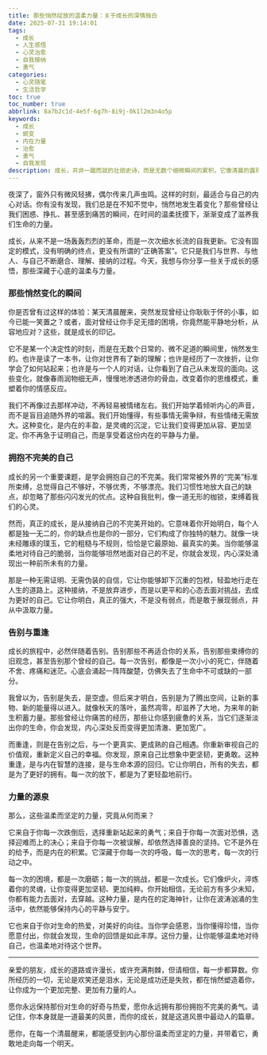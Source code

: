 ```yaml
---
title: 那些悄然绽放的温柔力量：关于成长的深情独白
date: 2025-07-31 19:14:01
tags:
  - 成长
  - 人生感悟
  - 心灵治愈
  - 自我接纳
  - 勇气
categories:
  - 心灵随笔
  - 生活哲学
toc: true
toc_number: true
abbrlink: 8a7b2c1d-4e5f-6g7h-8i9j-0k1l2m3n4o5p
keywords:
  - 成长
  - 蜕变
  - 内在力量
  - 治愈
  - 勇气
  - 自我发现
description: 成长，并非一蹴而就的壮丽史诗，而是无数个细微瞬间的累积。它像清晨的露珠，悄然滑落，却折射出整个世界的斑斓；又像冬日里破土而出的新芽，无声无息，却蕴含着无限生机。这篇文字，想与你一同探寻那些深藏于心底的成长印记，感受每一次蜕变带来的温柔与力量。
---
```


夜深了，窗外只有微风轻拂，偶尔传来几声虫鸣。这样的时刻，最适合与自己的内心对话。你有没有发现，我们总是在不知不觉中，悄然地发生着变化？那些曾经让我们困惑、挣扎、甚至感到痛苦的瞬间，在时间的温柔抚摸下，渐渐变成了滋养我们生命的力量。

成长，从来不是一场轰轰烈烈的革命，而是一次次细水长流的自我更新。它没有固定的模式，没有明确的终点，更没有所谓的“正确答案”。它只是我们与世界、与他人、与自己不断磨合、理解、接纳的过程。今天，我想与你分享一些关于成长的感悟，那些深藏于心底的温柔与力量。

### 那些悄然变化的瞬间

你是否曾有过这样的体验：某天清晨醒来，突然发现曾经让你耿耿于怀的小事，如今已能一笑置之？或者，面对曾经让你手足无措的困境，你竟然能平静地分析，从容地应对？这些，就是成长的印记。

它不是某一个决定性的时刻，而是在无数个日常的、微不足道的瞬间里，悄然发生的。也许是读了一本书，让你对世界有了新的理解；也许是经历了一次挫折，让你学会了如何站起来；也许是与一个人的对话，让你看到了自己从未发现的面向。这些变化，就像春雨润物细无声，慢慢地渗透进你的骨血，改变着你的思维模式，重塑着你的情感反应。

我们不再像过去那样冲动，不再轻易被情绪左右。我们开始学着倾听内心的声音，而不是盲目追随外界的喧嚣。我们开始懂得，有些事情无需争辩，有些情绪无需放大。这种变化，是内在的丰盈，是灵魂的沉淀，它让我们变得更加从容、更加坚定。你不再急于证明自己，而是享受着这份内在的平静与力量。

### 拥抱不完美的自己

成长的另一个重要课题，是学会拥抱自己的不完美。我们常常被外界的“完美”标准所束缚，总觉得自己不够好，不够优秀，不够漂亮。我们习惯性地放大自己的缺点，却忽略了那些闪闪发光的优点。这种自我批判，像一道无形的枷锁，束缚着我们的心灵。

然而，真正的成长，是从接纳自己的不完美开始的。它意味着你开始明白，每个人都是独一无二的，你的缺点也是你的一部分，它们构成了你独特的魅力。就像一块未经雕琢的璞玉，它的粗糙与不规则，恰恰是它最原始、最真实的美。当你能够温柔地对待自己的脆弱，当你能够坦然地面对自己的不足，你就会发现，内心深处涌现出一种前所未有的力量。

那是一种无需证明、无需伪装的自信，它让你能够卸下沉重的包袱，轻盈地行走在人生的道路上。这种接纳，不是放弃进步，而是以更平和的心态去面对挑战，去成为更好的自己。它让你明白，真正的强大，不是没有弱点，而是敢于展现弱点，并从中汲取力量。

### 告别与重逢

成长的旅程中，必然伴随着告别。告别那些不再适合你的关系，告别那些束缚你的旧观念，甚至告别那个曾经的自己。每一次告别，都像是一次小小的死亡，伴随着不舍、疼痛和迷茫。心底会涌起一阵阵酸楚，仿佛失去了生命中不可或缺的一部分。

我曾以为，告别是失去，是空虚。但后来才明白，告别是为了腾出空间，让新的事物、新的能量得以进入。就像秋天的落叶，虽然凋零，却滋养了大地，为来年的新生积蓄力量。那些曾经让你痛苦的经历，那些让你感到疲惫的关系，当它们逐渐淡出你的生命，你会发现，内心深处反而变得更加清澈、更加宽广。

而重逢，则是在告别之后，与一个更真实、更成熟的自己相遇。你重新审视自己的价值观，重新定义自己的幸福。你发现，原来自己比想象中更坚韧，更勇敢。这种重逢，是与内在智慧的连接，是与生命本源的回归。它让你明白，所有的失去，都是为了更好的拥有。每一次的放下，都是为了更轻盈地前行。

### 力量的源泉

那么，这些温柔而坚定的力量，究竟从何而来？

它来自于你每一次跌倒后，选择重新站起来的勇气；来自于你每一次面对恐惧，选择迎难而上的决心；来自于你每一次被误解，却依然选择善良的坚持。它不是外在的给予，而是内在的积累。它深藏于你每一次的呼吸，每一次的思考，每一次的行动之中。

每一次的困境，都是一次磨砺；每一次的挑战，都是一次成长。它们像炉火，淬炼着你的灵魂，让你变得更加坚韧、更加纯粹。你开始相信，无论前方有多少未知，你都有能力去面对，去穿越。这种力量，是内在的定海神针，让你在波涛汹涌的生活中，依然能够保持内心的平静与安宁。

它也来自于你对生命的热爱，对美好的向往。当你学会感恩，当你懂得珍惜，当你愿意付出，你就会发现，生命的回馈是如此丰厚。这份力量，让你能够温柔地对待自己，也温柔地对待这个世界。

---

亲爱的朋友，成长的道路或许漫长，或许充满荆棘，但请相信，每一步都算数。你所经历的一切，无论是欢笑还是泪水，无论是成功还是失败，都在悄然塑造着你，让你成为一个更加完整、更加有力量的人。

愿你永远保持那份对生命的好奇与热爱，愿你永远拥有那份拥抱不完美的勇气。请记住，你本身就是一道最美的风景，而你的成长，就是这道风景中最动人的篇章。

愿你，在每一个清晨醒来，都能感受到内心那份温柔而坚定的力量，并带着它，勇敢地走向每一个明天。